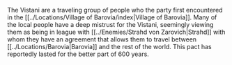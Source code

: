 The Vistani are a traveling group of people who the party first encountered in the [[../Locations/Village of Barovia/index|Village of Barovia]]. Many of the local people have a deep mistrust for the Vistani, seemingly viewing them as being in league with [[../Enemies/Strahd von Zarovich|Strahd]] with whom they have an agreement that allows them to travel between [[../Locations/Barovia|Barovia]] and the rest of the world. This pact has reportedly lasted for the better part of 600 years.